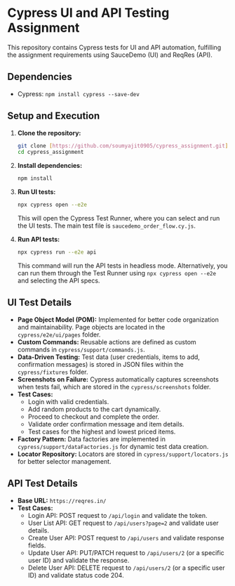 # Cypress UI and API Testing Assignment

This repository contains Cypress tests for UI and API automation, fulfilling the assignment requirements using SauceDemo (UI) and ReqRes (API).

## Dependencies

* Cypress: `npm install cypress --save-dev`

## Setup and Execution

1.  **Clone the repository:**

    ```bash
    git clone [https://github.com/soumyajit0905/cypress_assignment.git](https://github.com/soumyajit0905/cypress_assignment.git)
    cd cypress_assignment
    ```

2.  **Install dependencies:**

    ```bash
    npm install
    ```

3.  **Run UI tests:**

    ```bash
    npx cypress open --e2e
    ```

    This will open the Cypress Test Runner, where you can select and run the UI tests. The main test file is `saucedemo_order_flow.cy.js`.

4.  **Run API tests:**

    ```bash
    npx cypress run --e2e api
    ```

    This command will run the API tests in headless mode. Alternatively, you can run them through the Test Runner using `npx cypress open --e2e` and selecting the API specs.

## UI Test Details

* **Page Object Model (POM):** Implemented for better code organization and maintainability. Page objects are located in the `cypress/e2e/ui/pages` folder.
* **Custom Commands:** Reusable actions are defined as custom commands in `cypress/support/commands.js`.
* **Data-Driven Testing:** Test data (user credentials, items to add, confirmation messages) is stored in JSON files within the `cypress/fixtures` folder.
* **Screenshots on Failure:** Cypress automatically captures screenshots when tests fail, which are stored in the `cypress/screenshots` folder.
* **Test Cases:**
    * Login with valid credentials.
    * Add random products to the cart dynamically.
    * Proceed to checkout and complete the order.
    * Validate order confirmation message and item details.
    * Test cases for the highest and lowest priced items.
* **Factory Pattern:** Data factories are implemented in `cypress/support/dataFactories.js` for dynamic test data creation.
* **Locator Repository:** Locators are stored in `cypress/support/locators.js` for better selector management.

## API Test Details

* **Base URL:** `https://reqres.in/`
* **Test Cases:**
    * Login API: POST request to `/api/login` and validate the token.
    * User List API: GET request to `/api/users?page=2` and validate user details.
    * Create User API: POST request to `/api/users` and validate response fields.
    * Update User API: PUT/PATCH request to `/api/users/2` (or a specific user ID) and validate the response.
    * Delete User API: DELETE request to `/api/users/2` (or a specific user ID) and validate status code 204.

